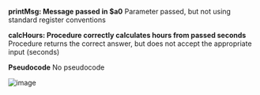 **printMsg: Message passed in $a0** 
Parameter passed, but not using standard register conventions

**calcHours: Procedure correctly calculates hours from passed seconds**
Procedure returns the correct answer, but does not accept the appropriate input (seconds)

**Pseudocode**
No pseudocode

![image](https://github.com/sam-lopez/CSCI2340-Assembly/assets/38861758/b265f161-dd4c-41ee-8754-c82eda3d5903)
